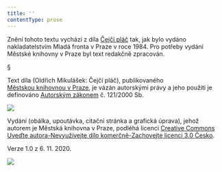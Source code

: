 ```yaml
---
title: ''
contentType: prose
---
```


Znění tohoto textu vychází z díla [Čejčí pláč](https://search.mlp.cz/cz/titul/cejci-plac/11551/#/getPodobneTituly=deskriptory-eq:97604239-amp:key-eq:11551) tak, jak bylo vydáno nakladatelstvím Mladá fronta v Praze v roce 1984. Pro potřeby vydání Městské knihovny v Praze byl text redakčně zpracován.

§

Text díla (Oldřich Mikulášek: Čejčí pláč), publikovaného [Městskou knihovnou v Praze](https://www.mlp.cz/cz/), je vázán autorskými právy a jeho použití je definováno [Autorským zákonem](https://www.mkcr.cz/predpisy-zakonu-709.html) č. 121/2000 Sb.

![](../Images/image001.jpg)

Vydání (obálka, upoutávka, citační stránka a grafická úprava), jehož autorem je Městská knihovna v Praze, podléhá licenci [Creative Commons Uveďte autora-Nevyužívejte dílo komerčně-Zachovejte licenci 3.0 Česko](https://creativecommons.org/licenses/by-nc-sa/3.0/cz/).

  

Verze 1.0 z 6. 11. 2020.

![](../Images/image002.jpg)

